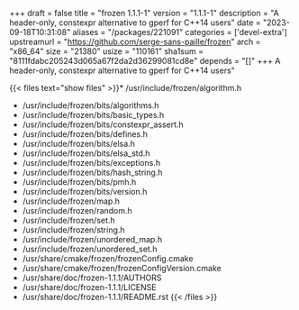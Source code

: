+++
draft = false
title = "frozen 1.1.1-1"
version = "1.1.1-1"
description = "A header-only, constexpr alternative to gperf for C++14 users"
date = "2023-09-18T10:31:08"
aliases = "/packages/221091"
categories = ['devel-extra']
upstreamurl = "https://github.com/serge-sans-paille/frozen"
arch = "x86_64"
size = "21380"
usize = "110161"
sha1sum = "8111fdabc205243d065a67f2da2d36299081cd8e"
depends = "[]"
+++
A header-only, constexpr alternative to gperf for C++14 users"

{{< files text="show files" >}}* /usr/include/frozen/algorithm.h
* /usr/include/frozen/bits/algorithms.h
* /usr/include/frozen/bits/basic_types.h
* /usr/include/frozen/bits/constexpr_assert.h
* /usr/include/frozen/bits/defines.h
* /usr/include/frozen/bits/elsa.h
* /usr/include/frozen/bits/elsa_std.h
* /usr/include/frozen/bits/exceptions.h
* /usr/include/frozen/bits/hash_string.h
* /usr/include/frozen/bits/pmh.h
* /usr/include/frozen/bits/version.h
* /usr/include/frozen/map.h
* /usr/include/frozen/random.h
* /usr/include/frozen/set.h
* /usr/include/frozen/string.h
* /usr/include/frozen/unordered_map.h
* /usr/include/frozen/unordered_set.h
* /usr/share/cmake/frozen/frozenConfig.cmake
* /usr/share/cmake/frozen/frozenConfigVersion.cmake
* /usr/share/doc/frozen-1.1.1/AUTHORS
* /usr/share/doc/frozen-1.1.1/LICENSE
* /usr/share/doc/frozen-1.1.1/README.rst
{{< /files >}}
